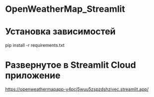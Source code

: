 # OpenWeatherMap_Streamlit

# Установка зависимостей
pip install -r requirements.txt

# Развернутое в Streamlit Cloud приложение
https://openweathermapapp-y4pcj5wuu5zspzdshzivec.streamlit.app/
